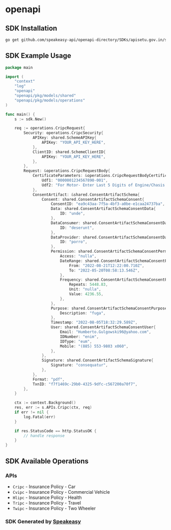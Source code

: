 # openapi

<!-- Start SDK Installation -->
## SDK Installation

```bash
go get github.com/speakeasy-api/openapi-directory/SDKs/apisetu.gov.in/sbigeneral/3.0.0/go
```
<!-- End SDK Installation -->

## SDK Example Usage
<!-- Start SDK Example Usage -->
```go
package main

import (
    "context"
    "log"
    "openapi"
    "openapi/pkg/models/shared"
    "openapi/pkg/models/operations"
)

func main() {
    s := sdk.New()

    req := operations.CripcRequest{
        Security: operations.CripcSecurity{
            APIKey: shared.SchemeAPIKey{
                APIKey: "YOUR_API_KEY_HERE",
            },
            ClientID: shared.SchemeClientID{
                APIKey: "YOUR_API_KEY_HERE",
            },
        },
        Request: &operations.CripcRequestBody{
            CertificateParameters: &operations.CripcRequestBodyCertificateParameters{
                Udf1: "0000001234567890-001",
                Udf2: "For Motor- Enter Last 5 Digits of Engine/Chasis No. Or Full RegNo - For Others- Enter Mobile No.",
            },
            ConsentArtifact: &shared.ConsentArtifactSchema{
                Consent: shared.ConsentArtifactSchemaConsent{
                    ConsentID: "ea9c43aa-7f5a-4bf3-a0be-e1caa24737ba",
                    Data: shared.ConsentArtifactSchemaConsentData{
                        ID: "unde",
                    },
                    DataConsumer: shared.ConsentArtifactSchemaConsentDataConsumer{
                        ID: "deserunt",
                    },
                    DataProvider: shared.ConsentArtifactSchemaConsentDataProvider{
                        ID: "porro",
                    },
                    Permission: shared.ConsentArtifactSchemaConsentPermission{
                        Access: "nulla",
                        DateRange: shared.ConsentArtifactSchemaConsentPermissionDateRange{
                            From: "2022-08-21T12:22:00.710Z",
                            To: "2022-05-20T08:58:13.546Z",
                        },
                        Frequency: shared.ConsentArtifactSchemaConsentPermissionFrequency{
                            Repeats: 5448.83,
                            Unit: "nulla",
                            Value: 4236.55,
                        },
                    },
                    Purpose: shared.ConsentArtifactSchemaConsentPurpose{
                        Description: "fuga",
                    },
                    Timestamp: "2022-08-05T18:32:29.589Z",
                    User: shared.ConsentArtifactSchemaConsentUser{
                        Email: "Humberto.Gulgowski96@yahoo.com",
                        IDNumber: "enim",
                        IDType: "eum",
                        Mobile: "(885) 553-9803 x060",
                    },
                },
                Signature: shared.ConsentArtifactSchemaSignature{
                    Signature: "consequatur",
                },
            },
            Format: "pdf",
            TxnID: "f7f1469c-29b0-4325-9dfc-c567200a70f7",
        },
    }

    ctx := context.Background()
    res, err := s.APIs.Cripc(ctx, req)
    if err != nil {
        log.Fatal(err)
    }

    if res.StatusCode == http.StatusOK {
        // handle response
    }
}
```
<!-- End SDK Example Usage -->

<!-- Start SDK Available Operations -->
## SDK Available Operations


### APIs

* `Cripc` - Insurance Policy - Car
* `Cvipc` - Insurance Policy - Commercial Vehicle
* `Hlipc` - Insurance Policy - Health
* `Tripc` - Insurance Policy - Travel
* `Twipc` - Insurance Policy - Two Wheeler
<!-- End SDK Available Operations -->

### SDK Generated by [Speakeasy](https://docs.speakeasyapi.dev/docs/using-speakeasy/client-sdks)
